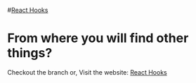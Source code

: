 #[React Hooks](https://react-hook-concept.netlify.app/)
# From where you will find other things?

Checkout the branch or, Visit the website: [React Hooks](https://react-hook-concept.netlify.app/)
